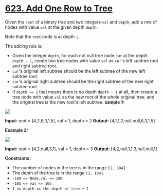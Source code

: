 
# [623. Add One Row to Tree](https://leetcode.com/problems/add-one-row-to-tree/)

Given the  `root`  of a binary tree and two integers  `val`  and  `depth`, add a row of nodes with value  `val`  at the given depth  `depth`.

Note that the  `root`  node is at depth  `1`.

The adding rule is:

-   Given the integer  `depth`, for each not null tree node  `cur`  at the depth  `depth - 1`, create two tree nodes with value  `val`  as  `cur`'s left subtree root and right subtree root.
-   `cur`'s original left subtree should be the left subtree of the new left subtree root.
-   `cur`'s original right subtree should be the right subtree of the new right subtree root.
-   If  `depth == 1`  that means there is no depth  `depth - 1`  at all, then create a tree node with value  `val`  as the new root of the whole original tree, and the original tree is the new root's left subtree.
**xample 1:**

![](https://assets.leetcode.com/uploads/2021/03/15/addrow-tree.jpg)

**Input:** root = [4,2,6,3,1,5], val = 1, depth = 2
**Output:** [4,1,1,2,null,null,6,3,1,5]

**Example 2:**

![](https://assets.leetcode.com/uploads/2021/03/11/add2-tree.jpg)

**Input:** root = [4,2,null,3,1], val = 1, depth = 3
**Output:** [4,2,null,1,1,3,null,null,1]

**Constraints:**

-   The number of nodes in the tree is in the range  `[1, 104]`.
-   The depth of the tree is in the range  `[1, 104]`.
-   `-100 <= Node.val <= 100`
-   `-105 <= val <= 105`
-   `1 <= depth <= the depth of tree + 1`
